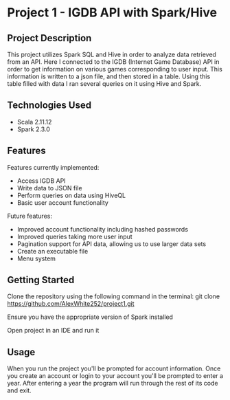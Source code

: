 # Project 1 - IGDB API with Spark/Hive

## Project Description

This project utilizes Spark SQL and Hive in order to analyze data retrieved from an API. Here I connected to the IGDB (Internet Game Database) API in order to get information on various games corresponding to user input. This information is written to a json file, and then stored in a table. Using this table filled with data I ran several queries on it using Hive and Spark. 

## Technologies Used 

* Scala 2.11.12
* Spark 2.3.0

## Features

Features currently implemented:
* Access IGDB API
* Write data to JSON file
* Perform queries on data using HiveQL
* Basic user account functionality

Future features:
* Improved account functionality including hashed passwords
* Improved queries taking more user input
* Pagination support for API data, allowing us to use larger data sets
* Create an executable file 
* Menu system

## Getting Started 

Clone the repository using the following command in the terminal: 
git clone https://github.com/AlexWhite252/project1.git

Ensure you have the appropriate version of Spark installed

Open project in an IDE and run it

## Usage

When you run the project you'll be prompted for account information. 
Once you create an account or login to your account you'll be prompted to enter a year. 
After entering a year the program will run through the rest of its code and exit. 

